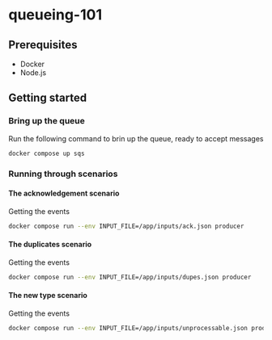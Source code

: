 # queueing-101

## Prerequisites

- Docker
- Node.js

## Getting started

### Bring up the queue

Run the following command to brin up the queue, ready to accept messages

```sh
docker compose up sqs
```

### Running through scenarios

#### The acknowledgement scenario

Getting the events

```sh
docker compose run --env INPUT_FILE=/app/inputs/ack.json producer
```

#### The duplicates scenario

Getting the events

```sh
docker compose run --env INPUT_FILE=/app/inputs/dupes.json producer
```

#### The new type scenario

Getting the events

```sh
docker compose run --env INPUT_FILE=/app/inputs/unprocessable.json producer
```
